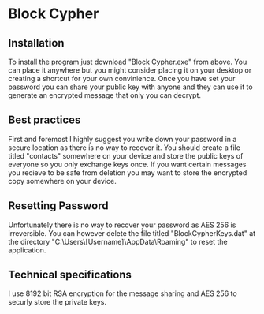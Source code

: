 # Block Cypher
## Installation 
To install the program just download "Block Cypher.exe" from above. You can place it anywhere but you might consider placing it on your desktop or creating a shortcut for your own convinience. Once you have set your password you can share your public key with anyone and they can use it to generate an encrypted message that only you can decrypt.
## Best practices
First and foremost I highly suggest you write down your password in a secure location as there is no way to recover it. You should create a file titled "contacts" somewhere on your device and store the public keys of everyone so you only exchange keys once. If you want certain messages you recieve to be safe from deletion you may want to store the encrypted copy somewhere on your device.
## Resetting Password
Unfortunately there is no way to recover your password as AES 256 is irreversible. You can however delete the file titled "BlockCypherKeys.dat" at the directory "C:\Users\\[Username]\AppData\Roaming" to reset the application.
## Technical specifications
I use 8192 bit RSA encryption for the message sharing and AES 256 to securly store the private keys.
